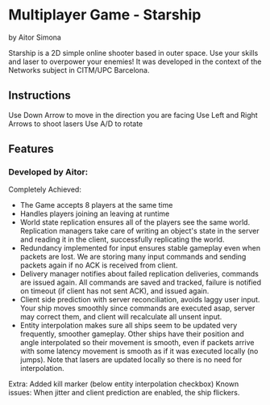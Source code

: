 # Multiplayer Game - Starship

by Aitor Simona

Starship is a 2D simple online shooter based in outer space. Use your skills and laser to 
overpower your enemies! It was developed in the context of the Networks subject in CITM/UPC Barcelona.

## Instructions

Use Down Arrow to move in the direction you are facing
Use Left and Right Arrows to shoot lasers
Use A/D to rotate

## Features

### Developed by Aitor:

Completely Achieved:

- The Game accepts 8 players at the same time
- Handles players joining an leaving at runtime
- World state replication ensures all of the players see the same world.
Replication managers take care of writing an object's state in the server and reading it in the client,
successfully replicating the world. 
- Redundancy implemented for input ensures stable gameplay even when packets are lost.
We are storing many input commands and sending packets again if no ACK is received from client.
- Delivery manager notifies about failed replication deliveries, commands are issued again.
All commands are saved and tracked, failure is notified on timeout (if client has not sent ACK), and issued
again. 
- Client side prediction with server reconciliation, avoids laggy user input.
Your ship moves smoothly since commands are executed asap, server may correct them, and client will recalculate 
all unsent input. 
- Entity interpolation makes sure all ships seem to be updated very frequently, smoother gameplay. Other
ships have their position and angle interpolated so their movement is smooth, even if packets arrive
with some latency movement is smooth as if it was executed locally (no jumps). Note that lasers are updated
locally so there is no need for interpolation. 


Extra: Added kill marker (below entity interpolation checkbox)
Known issues: When jitter and client prediction are enabled, the ship flickers. 

